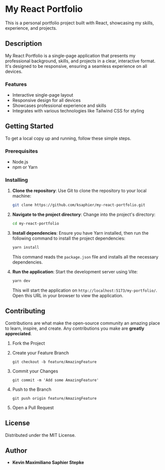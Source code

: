 
# My React Portfolio

This is a personal portfolio project built with React, showcasing my skills, experience, and projects.

## Description

My React Portfolio is a single-page application that presents my professional background, skills, and projects in a clear, interactive format. It's designed to be responsive, ensuring a seamless experience on all devices.

### Features

- Interactive single-page layout
- Responsive design for all devices
- Showcases professional experience and skills
- Integrates with various technologies like Tailwind CSS for styling

## Getting Started

To get a local copy up and running, follow these simple steps.

### Prerequisites

- Node.js
- npm or Yarn

### Installing

1. **Clone the repository**:
   Use Git to clone the repository to your local machine:

   ```bash
   git clone https://github.com/ksaphier/my-react-portfolio.git
   ```

2. **Navigate to the project directory**:
   Change into the project's directory:

   ```bash
   cd my-react-portfolio
   ```

3. **Install dependencies**:
   Ensure you have Yarn installed, then run the following command to install the project dependencies:

   ```bash
   yarn install
   ```

   This command reads the `package.json` file and installs all the necessary dependencies.

4. **Run the application**:
   Start the development server using Vite:

   ```bash
   yarn dev
   ```

   This will start the application on `http://localhost:5173/my-portfolio/`. Open this URL in your browser to view the application.

## Contributing

Contributions are what make the open-source community an amazing place to learn, inspire, and create. Any contributions you make are **greatly appreciated**.

1. Fork the Project
2. Create your Feature Branch

   ```
   git checkout -b feature/AmazingFeature
   ```

3. Commit your Changes

   ```
   git commit -m 'Add some AmazingFeature'
   ```

4. Push to the Branch

   ```
   git push origin feature/AmazingFeature
   ```

5. Open a Pull Request

## License

Distributed under the MIT License.

## Author

- **Kevin Maximiliano Saphier Stepke**
